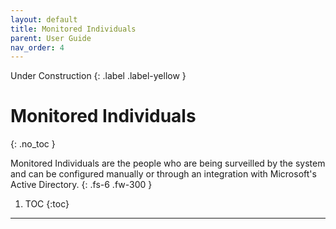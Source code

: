 ```yaml
---
layout: default
title: Monitored Individuals
parent: User Guide
nav_order: 4
---
```

Under Construction
{: .label .label-yellow }

# Monitored Individuals
{: .no_toc }


Monitored Individuals are the people who are being surveilled by the system and can be configured manually or through an integration with Microsoft's Active Directory.
{: .fs-6 .fw-300 }

1. TOC
{:toc}

---